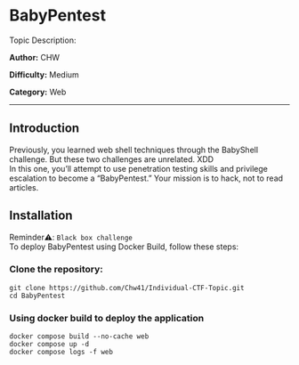 # BabyPentest

Topic Description:

**Author:** CHW

**Difficulty:** Medium

**Category:** Web
 
---
## Introduction
Previously, you learned web shell techniques through the BabyShell challenge. But these two challenges are unrelated. XDD\
In this one, you’ll attempt to use penetration testing skills and privilege escalation to become a “BabyPentest.” Your mission is to hack, not to read articles.

## Installation
Reminder⚠️: `Black box challenge`\
To deploy BabyPentest using Docker Build, follow these steps:
### Clone the repository:
```
git clone https://github.com/Chw41/Individual-CTF-Topic.git
cd BabyPentest
```  
### Using docker build to deploy the application
```
docker compose build --no-cache web
docker compose up -d
docker compose logs -f web
```
